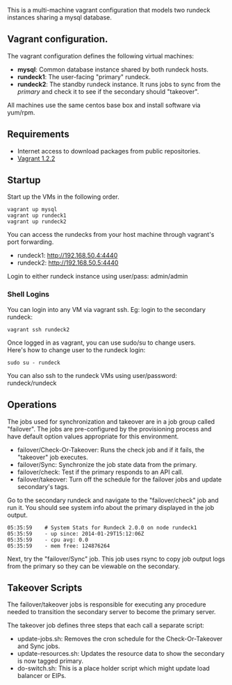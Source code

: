 This is a multi-machine vagrant configuration that 
models two rundeck instances sharing a mysql database.

## Vagrant configuration.

The vagrant configuration defines the following virtual machines:

* **mysql**: Common database instance shared by both rundeck hosts.
* **rundeck1**: The user-facing "primary" rundeck.
* **rundeck2**: The standby rundeck instance. It runs jobs 
  to sync from the _primary_ and check it to see if the secondary should "takeover".

All machines use the same centos base box and install software via yum/rpm.


## Requirements

* Internet access to download packages from public repositories.
* [Vagrant 1.2.2](http://downloads.vagrantup.com)

## Startup

Start up the VMs in the following order.

    vagrant up mysql
    vagrant up rundeck1
    vagrant up rundeck2

You can access the rundecks from your host machine through vagrant's port forwarding.

* rundeck1: http://192.168.50.4:4440
* rundeck2: http://192.168.50.5:4440

Login to either rundeck instance using user/pass: admin/admin

### Shell Logins

You can login into any VM via vagrant ssh. Eg: login to the secondary rundeck:

    vagrant ssh rundeck2
    
Once logged in as vagrant, you can use sudo/su to change users.    
Here's how to change user to the rundeck login:

    sudo su - rundeck

You can also ssh to the rundeck VMs using user/password: rundeck/rundeck

## Operations

The jobs used for synchronization and takeover are in a job group
called "failover". The jobs are pre-configured by the provisioning process
and have default option values appropriate for this environment.

* failover/Check-Or-Takeover: Runs the check job and if it fails, the "takeover" job executes.
* failover/Sync: Synchronize the job state data from the primary.
* failover/check: Test if the primary responds to an API call. 
* failover/takeover: Turn off the schedule for the failover jobs and update secondary's tags. 

Go to the secondary rundeck and navigate to the "failover/check" job and run it.
You should see system info about the primary displayed in the job output.

    05:35:59    # System Stats for Rundeck 2.0.0 on node rundeck1
	05:35:59	- up since: 2014-01-29T15:12:06Z
	05:35:59	- cpu avg: 0.0
	05:35:59	- mem free: 124876264

Next, try the "failover/Sync" job. This job uses rsync to copy job output logs from the primary
so they can be viewable on the secondary.

## Takeover Scripts

The failover/takeover jobs is responsible for executing any procedure
needed to transition the secondary server to become the primary server.

The takeover job defines three steps that each call a separate script:

* update-jobs.sh: Removes the cron schedule for the Check-Or-Takeover and Sync jobs. 
* update-resources.sh: Updates the resource data to show the secondary is now tagged primary.
* do-switch.sh: This is a place holder script which might update load balancer or EIPs.

